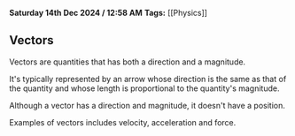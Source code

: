 **Saturday 14th Dec 2024 / 12:58 AM**
**Tags:** [[Physics]]
## Vectors
Vectors are quantities that has both a direction and a magnitude.

It's typically represented by an arrow whose direction is the same as that of the quantity and whose length is proportional to the quantity's magnitude.

Although a vector has a direction and magnitude, it doesn't have a position.

Examples of vectors includes velocity, acceleration and force.